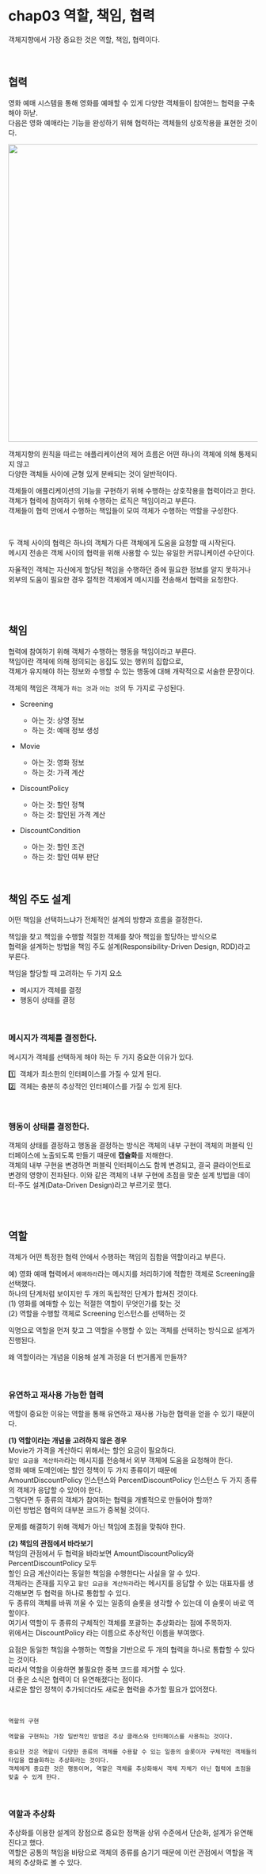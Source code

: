 
<br />

# chap03 역할, 책임, 협력   

객체지향에서 가장 중요한 것은 역할, 책임, 협력이다.   

<br />

## 협력   
영화 예매 시스템을 통해 영화를 예매할 수 있게 다양한 객체들이 참여한느 협력을 구축해야 하낟.   
다음은 영화 예매라는 기능을 완성하기 위해 협력하는 객체들의 상호작용을 표현한 것이다.   

<img width="600" src="https://user-images.githubusercontent.com/33855307/144734488-44cc0896-c4c4-48cf-9aed-c0301dbf26ad.jpeg">

객체지향의 원칙을 따르는 애플리케이션의 제어 흐름은 어떤 하나의 객체에 의해 통제되지 않고    
다양한 객체들 사이에 균형 있게 분배되는 것이 일반적이다.   


객체들이 애플리케이션의 기능을 구현하기 위해 수행하는 상호작용을 협력이라고 한다.   
객체가 협력에 참여하기 위해 수행하는 로직은 책임이라고 부른다.   
객체들이 협력 안에서 수행하는 책임들이 모여 객체가 수행하는 역할을 구성한다.   

<br />

두 객체 사이의 협력은 하나의 객체가 다른 객체에게 도움을 요청할 때 시작된다.   
메시지 전송은 객체 사이의 협력을 위해 사용할 수 있는 유일한 커뮤니케이션 수단이다.   

자율적인 객체는 자신에게 할당된 책임을 수행하던 중에 필요한 정보를 알지 못하거나   
외부의 도움이 필요한 경우 절적한 객체에게 메시지를 전송해서 협력을 요청한다.    

<br />
<br />

## 책임
협력에 참여하기 위해 객체가 수행하는 행동을 책임이라고 부른다.     
책임이란 객체에 의해 정의되는 응집도 있는 행위의 집합으로,    
객체가 유지해야 하는 정보와 수행할 수 있는 행동에 대해 개략적으로 서술한 문장이다.    

객체의 책임은 객체가 `하는 것`과 `아는 것`의 두 가지로 구성된다.     


- Screening
    * 아는 것: 상영 정보 
    * 하는 것: 예매 정보 생성 



- Movie 
    * 아는 것: 영화 정보 
    * 하는 것: 가격 계산



- DiscountPolicy
    * 아는 것: 할인 정책 
    * 하는 것: 할인된 가격 계산 



- DiscountCondition
    * 아는 것: 할인 조건 
    * 하는 것: 할인 여부 판단 

<br />    

## 책임 주도 설계   
어떤 책임을 선택하느냐가 전체적인 설계의 방향과 흐름을 결정한다.    

책임을 찾고 책임을 수행할 적절한 객체를 찾아 책임을 할당하는 방식으로       
협력을 설계하는 방법을 책임 주도 설계(Responsibility-Driven Design, RDD)라고 부른다.

책임을 할당할 때 고려하는 두 가지 요소 
* 메시지가 객체를 결정   
* 행동이 상태를 결정 

<br />

### 메시지가 객체를 결정한다.   
메시지가 객체를 선택하게 해야 하는 두 가지 중요한 이유가 있다.   


1️⃣ &nbsp;객체가 최소한의 인터페이스를 가질 수 있게 된다.     
2️⃣ &nbsp;객체는 충분히 추상적인 인터페이스를 가질 수 있게 된다.      


<br />


### 행동이 상태를 결정한다.   
객체의 상태를 결정하고 행동을 결정하는 방식은 객체의 내부 구현이 객체의 퍼블릭 인터페이스에 노출되도록 만들기 때문에 **캡슐화**를 저해한다.        
객체의 내부 구현을 변경하면 퍼블릭 인터페이스도 함께 변경되고, 결국 클라이언트로 변경의 영향이 전파된다.
이와 같은 객체의 내부 구현에 초점을 맞춘 설계 방법을 데이터-주도 설계(Data-Driven Design)라고 부르기로 했다.      

<br />
<br />


## 역할   
객체가 어떤 특정한 협력 안에서 수행하는 책임의 집합을 역할이라고 부른다.    

예) 영화 예매 협력에서 `예매하라`라는 메시지를 처리하기에 적합한 객체로 Screening을 선택했다.    
하나의 단계처럼 보이지만 두 개의 독립적인 단계가 합쳐진 것이다.     
(1) 영화를 예매할 수 있는 적절한 역할이 무엇인가를 찾는 것   
(2) 역할을 수행할 객체로 Screening 인스턴스를 선택하는 것   

익명으로 역할을 먼저 찾고 그 역할을 수행할 수 있는 객체를 선택하는 방식으로 설계가 진행된다.   

왜 역할이라는 개념을 이용해 설계 과정을 더 번거롭게 만들까?   

<br />

### 유연하고 재사용 가능한 협력   
역할이 중요한 이유는 역할을 통해 유연하고 재사용 가능한 협력을 얻을 수 있기 때문이다.   

**(1) 역할이라는 개념을 고려하지 않은 경우**    
Movie가 가격을 계산하디 위해서는 할인 요금이 필요하다.   
`할인 요금을 계산하라`라는 메시지를 전송해서 외부 객체에 도움을 요청해야 한다.     
영화 예매 도메인에는 할인 정책이 두 가지 종류이기 때문에   
AmountDiscountPolicy 인스턴스와 PercentDiscountPolicy 인스턴스 두 가지 종류의 객체가 응답할 수 있어야 한다.   
그렇다면 두 종류의 객체가 참여하는 협력을 개별적으로 만들어야 할까?   
이런 방법은 협력의 대부분 코드가 중복될 것이다.   

문제를 해결하기 위해 객체가 아닌 책임에 초점을 맞춰야 한다.   


**(2) 책임의 관점에서 바라보기**    
책임의 관점에서 두 협력을 바라보면 AmountDiscountPolicy와 PercentDiscountPolicy 모두       
할인 요금 계산이라는 동일한 책임을 수행한다는 사실을 알 수 있다.        
객체라는 존재를 지우고 `할인 요금을 계산하라`라는 메시지를 응답할 수 있는 대표자를 생각해보면 두 협력을 하나로 통합할 수 있다.      
두 종류의 객체를 바꿔 끼울 수 있는 일종의 슬롯을 생각할 수 있는데 이 슬롯이 바로 역할이다.   
여기서 역할이 두 종류의 구체적인 객체를 포괄하는 추상화라는 점에 주목하자.   
위에서는 DiscountPolicy 라는 이름으로 추상적인 이름을 부여했다.     


요점은 동일한 책임을 수행하는 역할을 기반으로 두 개의 협력을 하나로 통합할 수 있다는 것이다.     
따라서 역할을 이용하면 불필요한 중복 코드를 제거할 수 있다.         
더 좋은 소식은 협력이 더 유연해졌다는 점이다.     
새로운 할인 정책이 추가되더라도 새로운 협력을 추가할 필요가 없어졌다.    

<br />

```
역할의 구현   

역할을 구현하는 가장 일반적인 방법은 추상 클래스와 인터페이스를 사용하는 것이다.    

중요한 것은 역할이 다양한 종류의 객체를 수용할 수 있는 일종의 슬롯이자 구체적인 객체들의 타입을 캡슐화하는 추상화라는 것이다.   
객체에게 중요한 것은 행동이며, 역할은 객체를 추상화해서 객체 자체가 아닌 협력에 초점을 맞출 수 있게 한다.   
```

<br />

### 역할과 추상화   
추상화를 이용한 설계의 장점으로 중요한 정책을 상위 수준에서 단순화, 설계가 유연해진다고 했다.   
역할은 공통의 책임을 바탕으로 객체의 종류를 숨기기 때문에 이런 관점에서 역할을 객체의 추상화로 볼 수 있다.   

<br />
